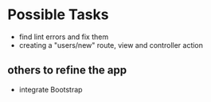 # Possible Tasks

- find lint errors and fix them
- creating a "users/new" route, view and controller action


## others to refine the app
- integrate Bootstrap
